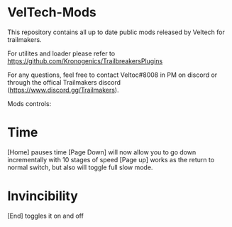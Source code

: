 # VelTech-Mods
This repository contains all up to date public mods released by Veltech for trailmakers.

For utilites and loader please refer to https://github.com/Kronogenics/TrailbreakersPlugins

For any questions, feel free to contact Veltoc#8008 in PM on discord or through the offical Trailmakers discord (https://www.discord.gg/Trailmakers).

Mods controls:
# Time 
[Home] pauses time
[Page Down] will now allow you to go down incrementally with 10 stages of speed 
[Page up] works as the return to normal switch, but also will toggle full slow mode.

# Invincibility
[End] toggles it on and off
